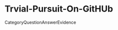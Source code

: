Trvial-Pursuit-On-GitHUb
========================
Category<tab>Question<tab>Answer<tab>Evidence<tab>

